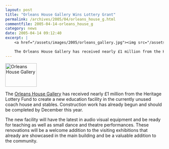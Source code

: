 ```yaml
---
layout: post
title: "Orleans House Gallery Wins Lottery Grant"
permalink: /archives/2005/04/orleans_house_g.html
commentfile: 2005-04-14-orleans_house_g
category: news
date: 2005-04-14 09:12:40
excerpt: |
    <a href="/assets/images/2005/orleans_gallery.jpg"><img src="/assets/images/2005/orleans_gallery-thumb.jpg" width="100" height="75" alt="Orleans House Gallery" class="right"/></a>

    The Orleans House Gallery has received nearly £1 million from the Heritage Lottery Fund to create a new education facility in the currently unused coach house and stables. Construction work has already begun and should be completed by December this year.
---
```


<a href="/assets/images/2005/orleans_gallery.jpg"><img src="/assets/images/2005/orleans_gallery-thumb.jpg" width="100" height="75" alt="Orleans House Gallery" class="right"/></a>

The [Orleans House Gallery](http://www.richmond.gov.uk/depts/opps/eal/leisure/arts/orleanshouse/default.htm) has received nearly £1 million from the Heritage Lottery Fund to create a new education facility in the currently unused coach house and stables. Construction work has already begun and should be completed by December this year.

The new facility will have the latest in audio visual equipment and be ready for teaching as well as small dance and theatre performances. These renovations will be a welcome addition to the visiting exhibitions that already are showcased in the main building and be a valuable addition to the community.
